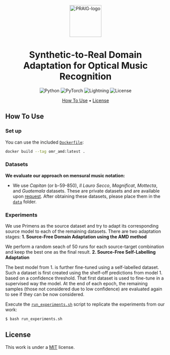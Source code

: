 <p align='center'>
  <a href='https://praig.ua.es/'><img src='https://i.imgur.com/Iu7CvC1.png' alt='PRAIG-logo' width='100'></a>
</p>

<h1 align='center'>Synthetic-to-Real Domain Adaptation for Optical Music Recognition</h1>

<!---
<h4 align='center'>Full text coming soon<a href='' target='_blank'></a>.</h4>
--->

<p align='center'>
  <img src='https://img.shields.io/badge/python-3.9.0-orange' alt='Python'>
  <img src='https://img.shields.io/badge/PyTorch-%23EE4C2C.svg?style=flat&logo=PyTorch&logoColor=white' alt='PyTorch'>
  <img src='https://img.shields.io/badge/-Lightning-792ee5?logo=pytorchlightning&logoColor=white' alt='Lightning'>
  <img src='https://img.shields.io/static/v1?label=License&message=MIT&color=blue' alt='License'>
</p>

<p align='center'>
  <!---<a href='#about'>About</a> •--->
  <a href='#how-to-use'>How To Use</a> •
  <!---<a href='#citations'>Citations</a> •
  <a href='#acknowledgments'>Acknowledgments</a> •--->
  <a href='#license'>License</a>
</p>

<!---
## About
--->


## How To Use

### Set up

You can use the included [`Dockerfile`](Dockerfile):
```bash
docker build --tag omr_amd:latest .
```

### Datasets

**We evaluate our approach on mensural music notation:**
- We use *Capitan* (or b-59-850), *Il Lauro Secco*, *Magnificat*, *Mottecta*, and *Guatemala* datasets. These are private datasets and are available upon [request](mailto:malfaro@dlsi.ua.es). After obtaining these datasets, please place them in the [`data`](data) folder.


### Experiments

We use Primens as the source dataset and try to adapt its corresponding source model to each of the remaining datasets. There are two adaptation stages:
**1. Source-Free Domain Adaptation using the AMD method**

  We perform a random seach of 50 runs for each source-target combination and keep the best one as the final result.
**2. Source-Free Self-Labelling Adaptation**

  The best model from 1. is further fine-tuned using a self-labelled dataset. Such a dataset is first created using the shelf-off predictions from model 1. based on a confidence threshold. That first dataset is used to fine-tune in a supervised way the model. At the end of each epoch, the remaining samples (those not considered due to low confidence) are evaluated again to see if they can be now considered.


Execute the [`run_experiments.sh`](run_experiments.sh) script to replicate the experiments from our work:
```bash 
$ bash run_experiments.sh
```


<!---
## Citations

```bibtex
@inproceedings{,
  title     = {{}},
  author    = {},
  booktitle = {{}},
  year      = {},
  publisher = {},
  address   = {},
  month     = {},
}
```



## Acknowledgments

This work is part of the I+D+i PID2020-118447RA-I00 ([MultiScore](https://sites.google.com/view/multiscore-project)) project, funded by MCIN/AEI/10.13039/501100011033.
--->
## License

This work is under a [MIT](LICENSE) license.
